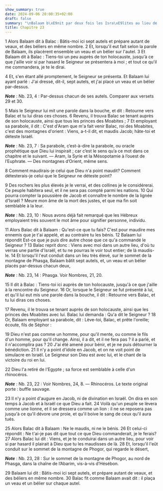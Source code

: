 ```yaml
---
show_summary: true
date: 2024-09-06 20:00:35+02:00
draft: false
summary: "\nBalaam b\xE9nit par deux fois les Isra\xE9lites au lieu de maudire.\n"
title: Chapitre 23
---
```





1 Alors Balaam dit à Balac : Bâtis-moi ici sept autels et prépare autant de veaux, et des béliers en même nombre. 2 Et, lorsqu'il eut fait selon la parole de Balaam, ils placèrent ensemble un veau et un bélier sur l'autel. 3 Et Balaam dit à Balac : Tiens-toi un peu auprès de ton holocauste, jusqu'à ce que j'aille voir si par hasard le Seigneur se présentera à moi ; et tout ce qu'il me commandera, je te le dirai.


4 Et, s'en étant allé promptement, le Seigneur se présenta. Et Balaam lui ayant parlé : J'ai dressé, dit-il, sept autels, et j'ai placé un veau et un bélier par-dessus.

***Note*** :  Nb. 23, 4 : Par-dessus chacun de ses autels. Comparer aux versets 29 et 30.

5 Mais le Seigneur lui mit une parole dans la bouche, et dit : Retourne vers Balac et tu lui diras ces choses. 6 Revenu, il trouva Balac se tenant auprès de son holocauste, ainsi que tous les princes des Moabites ; 7 Et employant sa parabole, il dit : C'est d'Aram que m'a fait venir Balac, roi des Moabites, c'est des montagnes d'orient : Viens, a-t-il dit, et maudis Jacob; hâte-toi et déteste Israël.

***Note*** :  Nb. 23, 7 : Sa parabole, c’est-à-dire la parabole, ou oracle prophétique que Dieu lui inspirait ; car c’est le sens qu’a ce mot dans ce chapitre et le suivant. ― Aram, la Syrie et la Mésopotamie à l’ouest de l’Euphrate. ― Des montagnes d’Orient, même sens.


8 Comment maudirais-je celui que Dieu n'a point maudit? Comment détesterais-je celui que le Seigneur ne déteste point?


9 Des rochers les plus élevés je le verrai, et des collines je le considérerai. Ce peuple habitera seul, et il ne sera pas compté parmi les nations. 10 Qui pourra compter la poussière de Jacob et connaître le nombre de la lignée d'Israël ? Meure mon âme de la mort des justes, et que ma fin soit semblable à la leur.

***Note*** :  Nb. 23, 10 : Nous avons déjà fait remarqué que les Hébreux employaient très souvent le mot âme pour signifier personne, individu.


11 Alors Balac dit à Balaam : Qu'est-ce que tu fais? C'est pour maudire mes ennemis que je t'ai appelé, et au contraire tu les bénis. 12 Balaam lui répondit Est-ce que je puis dire autre chose que ce qu'a commandé le Seigneur ? 13 Balac reprit donc : Viens avec moi dans un autre lieu, d'où tu verras une partie d'Israël, et tu ne pourras le voir tout entier; de là maudis-le. 14 Et lorsqu'il l'eut conduit dans un lieu très élevé, sur le sommet de la montagne de Phasga, Balaam bâtit sept autels, et, un veau et un bélier placés par-dessus chacun deux,

***Note*** :  Nb. 23, 14 : Phasga. Voir Nombres, 21, 20.

15 Il dit à Balac : Tiens-toi ici auprès de ton holocauste, jusqu'à ce que j'aille à la rencontre du Seigneur. 16 Or, lorsque le Seigneur se fut présenté à lui, et qu'il lui eut mis une parole dans la bouche, il dit : Retourne vers Balac, et tu lui diras ces choses.


17 Revenu, il le trouva se tenant auprès de son holocauste, ainsi que les princes des Moabites avec lui. Balac lui demanda : Qu'a dit le Seigneur ? 18 Or, Balaam employant sa parabole, dit : Lève-toi, Balac, et prête l'oreille; écoute, fils de Séphor :


19 Dieu n'est pas comme un homme, pour qu'il mente, ou comme le fils d'un homme, pour qu'il change. Ainsi, il a dit, et il ne fera pas ? il a parlé, et il n'accomplira pas ? 20 J'ai été amené pour bénir, et je ne puis détourner la bénédiction. 21 Il n'y a point d'idole en Jacob, et on ne voit point de simulacre en Israël. Le Seigneur son Dieu est avec lui, et le chant de la victoire du roi en lui.


22 Dieu l'a retiré de l'Egypte ; sa force est semblable à celle d'un rhinocéros.

***Note*** :  Nb. 23, 22 : Voir Nombres, 24, 8. ― Rhinocéros. Le texte original porte : buffle sauvage.

23 Il n'y a point d'augure en Jacob, ni de divination en Israël. On dira en son temps à Jacob et à Israël ce que Dieu a fait. 24 Voilà qu'un peuple se lèvera comme une lionne, et il se dressera comme un lion : il ne se reposera pas jusqu'à ce qu'il dévore une proie, et qu'il boive le sang de ceux qu'il aura tués.


25 Alors Balac dit à Balaam : Ne le maudis, ni ne le bénis. 26 Et celui-ci répondit : Ne t'ai-je pas dit que tout ce que Dieu commanderait, je le ferais? 27 Alors Balac lui dit : Viens, et je te conduirai dans un autre lieu, pour voir si par hasard il plairait à Dieu que tu les maudisses de là. 28 Et, lorsqu'il l'eût conduit sur le sommet de la montagne de Phogor, qui regarde le désert,

***Note*** :  Nb. 23, 28 : Sur le sommet de la montagne de Phogor, au nord de Phasga, dans la chaîne de l’Abarim, vis-à-vis d’Hésébon.

29 Balaam lui dit : Bâtis-moi ici sept autels, et prépare autant de veaux, et des béliers en même nombre. 30 Balac fit comme Balaam avait dit : il plaça un veau et un bélier sur chaque autel.

